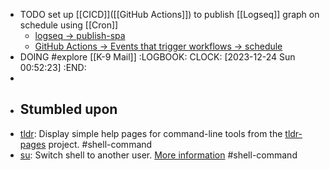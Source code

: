 - TODO set up [[CICD]]([[GitHub Actions]]) to publish [[Logseq]] graph on schedule using [[Cron]]
	- [logseq -> publish-spa](https://github.com/logseq/publish-spa)
	- [GitHub Actions -> Events that trigger workflows -> schedule](https://docs.github.com/en/actions/using-workflows/events-that-trigger-workflows#schedule)
- DOING #explore [[K-9 Mail]]
  :LOGBOOK:
  CLOCK: [2023-12-24 Sun 00:52:23]
  :END:
-
- ## Stumbled upon
- [tldr](https://command-not-found.com/tldr): Display simple help pages for command-line tools from the [tldr-pages](https://tldr.sh) project. #shell-command
- [su](https://command-not-found.com/su): Switch shell to another user. [More information](https://manned.org/su) #shell-command